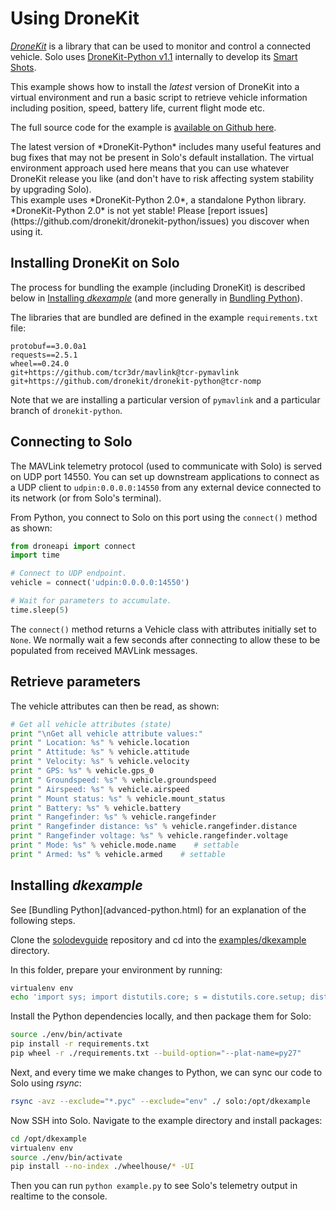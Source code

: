 # Using DroneKit

*[DroneKit](http://dronekit.io/)* is a library that can be used to monitor and control a connected vehicle. Solo uses [DroneKit-Python v1.1](http://python.dronekit.io/) internally to develop its [Smart Shots](concept-smartshot.html). 

This example shows how to install the *latest* version of DroneKit into a virtual environment and run a basic script to retrieve vehicle information including position, speed, battery life, current flight mode etc.

The full source code for the example is [available on Github here](https://github.com/3drobotics/solodevguide/tree/master/examples/dkexample).

<aside class="note">
The latest version of *DroneKit-Python* includes many useful features and bug fixes that may not be present in Solo's default installation. The virtual environment approach used here means that you can use whatever DroneKit release you like (and don't have to risk affecting system stability by upgrading Solo).
</aside>

<aside class="caution">
This example uses *DroneKit-Python 2.0*, a standalone Python library. *DroneKit-Python 2.0* is not yet stable! Please [report issues](https://github.com/dronekit/dronekit-python/issues) you discover when using it.
</aside>


## Installing DroneKit on Solo

The process for bundling the example (including DroneKit) is described below in [Installing _dkexample_](#installing-dkexample) (and more generally in [Bundling Python](advanced-python.html)). 

The libraries that are bundled are defined in the example `requirements.txt` file:

<div class="any-code"></div>

```
protobuf==3.0.0a1
requests==2.5.1
wheel==0.24.0
git+https://github.com/tcr3dr/mavlink@tcr-pymavlink
git+https://github.com/dronekit/dronekit-python@tcr-nomp
```

Note that we are installing a particular version of `pymavlink` and a particular branch of `dronekit-python`.



## Connecting to Solo

The MAVLink telemetry protocol (used to communicate with Solo) is served on UDP port 14550. You can set up downstream applications to connect as a UDP client to `udpin:0.0.0.0:14550` from any external device connected to its network (or from Solo's terminal).

From Python, you connect to Solo on this port using the `connect()` method as shown:

<div class="any-code"></div>

```py
from droneapi import connect
import time

# Connect to UDP endpoint.
vehicle = connect('udpin:0.0.0.0:14550')

# Wait for parameters to accumulate.
time.sleep(5)
```

The `connect()` method returns a Vehicle class with attributes initially set to `None`. We normally wait a few seconds after connecting to allow these to be populated from received MAVLink messages.



## Retrieve parameters

The vehicle attributes can then be read, as shown:

<div class="any-code"></div>

```py
# Get all vehicle attributes (state)
print "\nGet all vehicle attribute values:"
print " Location: %s" % vehicle.location
print " Attitude: %s" % vehicle.attitude
print " Velocity: %s" % vehicle.velocity
print " GPS: %s" % vehicle.gps_0
print " Groundspeed: %s" % vehicle.groundspeed
print " Airspeed: %s" % vehicle.airspeed
print " Mount status: %s" % vehicle.mount_status
print " Battery: %s" % vehicle.battery
print " Rangefinder: %s" % vehicle.rangefinder
print " Rangefinder distance: %s" % vehicle.rangefinder.distance
print " Rangefinder voltage: %s" % vehicle.rangefinder.voltage
print " Mode: %s" % vehicle.mode.name    # settable
print " Armed: %s" % vehicle.armed    # settable
```

## Installing _dkexample_

<aside class="note">
See [Bundling Python](advanced-python.html) for an explanation of the following steps.
</aside>

Clone the [solodevguide](https://github.com/3drobotics/solodevguide) repository and cd into the [examples/dkexample](https://github.com/3drobotics/solodevguide/tree/master/examples/dkexample) directory.

In this folder, prepare your environment by running:

<div class="host-code"></div>

```sh
virtualenv env
echo 'import sys; import distutils.core; s = distutils.core.setup; distutils.core.setup = (lambda s: (lambda **kwargs: (kwargs.__setitem__("ext_modules", []), s(**kwargs))))(s)' > env/lib/python2.7/site-packages/distutils.pth
```

Install the Python dependencies locally, and then package them for Solo:

<div class="host-code"></div>

```sh
source ./env/bin/activate
pip install -r requirements.txt
pip wheel -r ./requirements.txt --build-option="--plat-name=py27"
```

Next, and every time we make changes to Python, we can sync our code to Solo using *rsync*:

<div class="host-code"></div>

```sh
rsync -avz --exclude="*.pyc" --exclude="env" ./ solo:/opt/dkexample
```

Now SSH into Solo. Navigate to the example directory and install packages:

```sh
cd /opt/dkexample
virtualenv env
source ./env/bin/activate
pip install --no-index ./wheelhouse/* -UI
```

Then you can run `python example.py` to see Solo's telemetry output in realtime to the console.

